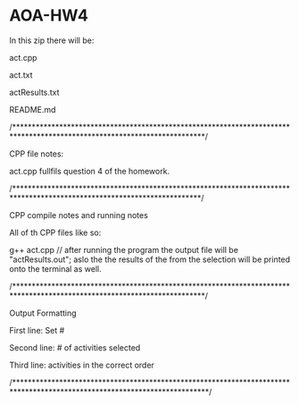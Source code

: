# AOA-HW4

In this zip there will be:

act.cpp

act.txt

actResults.txt

README.md

/*************************************************************************************************************************/

CPP file notes:

act.cpp fullfils question 4 of the homework.

/************************************************************************************************************************/

CPP compile notes and running notes

All of th CPP files like so:

g++ act.cpp // after running the program the output file will be "actResults.out"; aslo the the results of the from the 
selection will be printed onto the terminal as well.

/*************************************************************************************************************************/

Output Formatting

First line: Set #

Second line: # of activities selected

Third line: activities in the correct order

/**************************************************************************************************************************/
